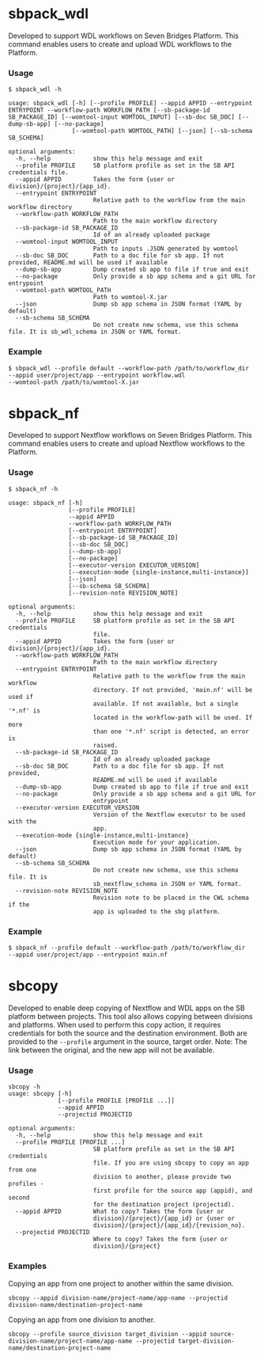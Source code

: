 # sbpack_wdl
Developed to support WDL workflows on Seven Bridges Platform. 
This command enables users to create and upload WDL workflows
to the Platform.

### Usage
```
$ sbpack_wdl -h

usage: sbpack_wdl [-h] [--profile PROFILE] --appid APPID --entrypoint ENTRYPOINT --workflow-path WORKFLOW_PATH [--sb-package-id SB_PACKAGE_ID] [--womtool-input WOMTOOL_INPUT] [--sb-doc SB_DOC] [--dump-sb-app] [--no-package]
                  [--womtool-path WOMTOOL_PATH] [--json] [--sb-schema SB_SCHEMA]

optional arguments:
  -h, --help            show this help message and exit
  --profile PROFILE     SB platform profile as set in the SB API credentials file.
  --appid APPID         Takes the form {user or division}/{project}/{app_id}.
  --entrypoint ENTRYPOINT
                        Relative path to the workflow from the main workflow directory
  --workflow-path WORKFLOW_PATH
                        Path to the main workflow directory
  --sb-package-id SB_PACKAGE_ID
                        Id of an already uploaded package
  --womtool-input WOMTOOL_INPUT
                        Path to inputs .JSON generated by womtool
  --sb-doc SB_DOC       Path to a doc file for sb app. If not provided, README.md will be used if available
  --dump-sb-app         Dump created sb app to file if true and exit
  --no-package          Only provide a sb app schema and a git URL for entrypoint
  --womtool-path WOMTOOL_PATH
                        Path to womtool-X.jar
  --json                Dump sb app schema in JSON format (YAML by default)
  --sb-schema SB_SCHEMA
                        Do not create new schema, use this schema file. It is sb_wdl_schema in JSON or YAML format.
```

### Example

```
$ sbpack_wdl --profile default --workflow-path /path/to/workflow_dir 
--appid user/project/app --entrypoint workflow.wdl 
--womtool-path /path/to/womtool-X.jar
```

# sbpack_nf
Developed to support Nextflow workflows on Seven Bridges Platform. 
This command enables users to create and upload Nextflow workflows
to the Platform.

### Usage
```
$ sbpack_nf -h

usage: sbpack_nf [-h]
                 [--profile PROFILE]
                 --appid APPID 
                 --workflow-path WORKFLOW_PATH
                 [--entrypoint ENTRYPOINT]
                 [--sb-package-id SB_PACKAGE_ID]
                 [--sb-doc SB_DOC]
                 [--dump-sb-app]
                 [--no-package]
                 [--executor-version EXECUTOR_VERSION]
                 [--execution-mode {single-instance,multi-instance}]
                 [--json]
                 [--sb-schema SB_SCHEMA]
                 [--revision-note REVISION_NOTE]

optional arguments:
  -h, --help            show this help message and exit
  --profile PROFILE     SB platform profile as set in the SB API credentials
                        file.
  --appid APPID         Takes the form {user or division}/{project}/{app_id}.
  --workflow-path WORKFLOW_PATH
                        Path to the main workflow directory
  --entrypoint ENTRYPOINT
                        Relative path to the workflow from the main workflow
                        directory. If not provided, 'main.nf' will be used if
                        available. If not available, but a single '*.nf' is
                        located in the workflow-path will be used. If more
                        than one '*.nf' script is detected, an error is
                        raised.
  --sb-package-id SB_PACKAGE_ID
                        Id of an already uploaded package
  --sb-doc SB_DOC       Path to a doc file for sb app. If not provided,
                        README.md will be used if available
  --dump-sb-app         Dump created sb app to file if true and exit
  --no-package          Only provide a sb app schema and a git URL for
                        entrypoint
  --executor-version EXECUTOR_VERSION
                        Version of the Nextflow executor to be used with the
                        app.
  --execution-mode {single-instance,multi-instance}
                        Execution mode for your application.
  --json                Dump sb app schema in JSON format (YAML by default)
  --sb-schema SB_SCHEMA
                        Do not create new schema, use this schema file. It is
                        sb_nextflow_schema in JSON or YAML format.
  --revision-note REVISION_NOTE
                        Revision note to be placed in the CWL schema if the
                        app is uploaded to the sbg platform.
```
### Example

```
$ sbpack_nf --profile default --workflow-path /path/to/workflow_dir  
--appid user/project/app --entrypoint main.nf
```

# sbcopy

Developed to enable deep copying of Nextflow and WDL apps on the SB platform between projects.
This tool also allows copying between divisions and platforms. When used to perform this copy action, it requires credentials for both the source and the destination environment. Both are provided to the `--profile` argument in the source, target order. 
Note: The link between the original, and the new app will not be available.

### Usage

```
sbcopy -h
usage: sbcopy [-h]
              [--profile PROFILE [PROFILE ...]]
              --appid APPID 
              --projectid PROJECTID

optional arguments:
  -h, --help            show this help message and exit
  --profile PROFILE [PROFILE ...]
                        SB platform profile as set in the SB API credentials
                        file. If you are using sbcopy to copy an app from one
                        division to another, please provide two profiles -
                        first profile for the source app (appid), and second
                        for the destination project (projectid).
  --appid APPID         What to copy? Takes the form {user or
                        division}/{project}/{app_id} or {user or
                        division}/{project}/{app_id}/{revision_no}.
  --projectid PROJECTID
                        Where to copy? Takes the form {user or
                        division}/{project}

```

### Examples

Copying an app from one project to another within the same division.
```
sbcopy --appid division-name/project-name/app-name --projectid division-name/destination-project-name
```

Copying an app from one division to another.
```
sbcopy --profile source_division target_division --appid source-division-name/project-name/app-name --projectid target-division-name/destination-project-name
```